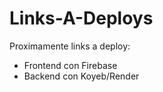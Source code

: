 # Links-A-Deploys

Proximamente links a deploy:

  - Frontend con Firebase
  - Backend con Koyeb/Render
